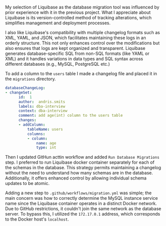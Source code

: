 My selection of Liquibase as the database migration tool was influenced by prior experience with it in the previous project. What I appreciate about Liquibase is its version-controlled method of tracking alterations, which simplifies management and deployment processes.

I also like Liquibase's compatibility with multiple changelog formats such as XML, YAML, and JSON, which facilitates maintaining these logs in an orderly structure. This not only enhances control over the modifications but also ensures that logs are kept organized and transparent. Liquibase generates database-specific SQL from non-SQL formats (like YAML or XML) and it handles variations in data types and SQL syntax across different databases (e.g., MySQL, PostgreSQL etc.)

To add a column to the `users` table I made a changelog file and placed it in the `migrations` directory.

```yaml
databaseChangeLog:
- changeSet:
      id:  1
      author:  andris.smits
      labels: dba-interview
      context: dba-interview
      comment: add age(int) column to the users table
      changes:
      - addColumn:
          tableName: users
          columns:
          - column:
              name: age
              type: int
```

Then I updated GitHun acttin workflow and added `Run Database Migrations` step. I preferred to run Liquibase docker container separately for each of the schemas in the database. This strategy permits maintaining a changelog without the need to understand how many schemas are in the database. Additionally, it offers enhanced control by allowing individual schema updates to be atomic.

Adding a new step to `.github/workflows/migration.yml` was simple; the main concern was how to correctly determine the MySQL instance service name since the Liquibase container operates in a distinct Docker network. Due to GitHub restrictions, it couldn't join the same network as the database server. To bypass this, I utilized the `172.17.0.1` address, which corresponds to the Docker host's `localhost`.